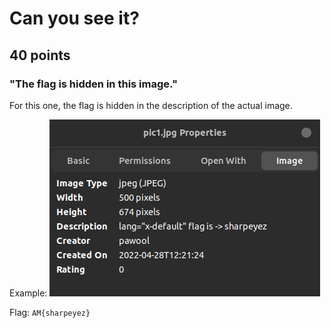 # Can you see it?
## 40 points
### "The flag is hidden in this image."

For this one, the flag is hidden in the description of the actual image.

Example:
![image](static/1.png)

Flag: `AM{sharpeyez}`
